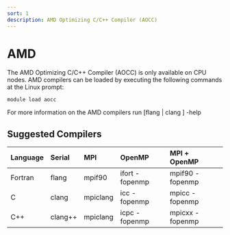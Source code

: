 ```yaml
---
sort: 1
description: AMD Optimizing C/C++ Compiler (AOCC)
---
```


# AMD

The AMD Optimizing C/C++ Compiler \(AOCC\) is only available on CPU nodes. AMD compilers can be loaded by executing the following commands at the Linux prompt:

```text
module load aocc
```

For more information on the AMD compilers run \[flang \| clang \] -help

## Suggested Compilers

| Language | Serial | MPI | OpenMP | MPI + OpenMP |
| :--- | :--- | :--- | :--- | :--- |
| Fortran | flang | mpif90 | ifort -fopenmp | mpif90 -fopenmp |
| C | clang | mpiclang | icc -fopenmp | mpicc -fopenmp |
| C++ | clang++ | mpiclang | icpc -fopenmp | mpicxx -fopenmp |


